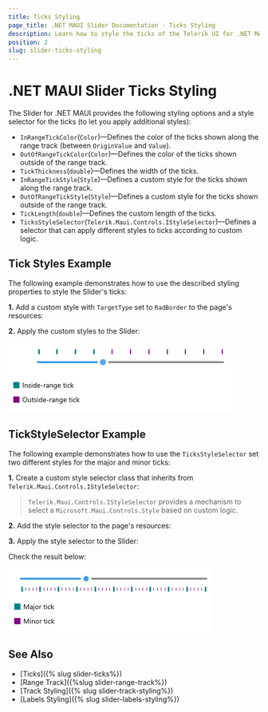 ```yaml
---
title: Ticks Styling
page_title: .NET MAUI Slider Documentation - Ticks Styling
description: Learn how to style the ticks of the Telerik UI for .NET MAUI Slider. Set the size and style ticks within and outside of the range track differently.
position: 2
slug: slider-ticks-styling
---
```


# .NET MAUI Slider Ticks Styling

The Slider for .NET MAUI provides the following styling options and a style selector for the ticks (to let you apply additional styles):

 * `InRangeTickColor`(`Color`)&mdash;Defines the color of the ticks shown along the range track (between `OriginValue` and `Value`).
 * `OutOfRangeTickColor`(`Color`)&mdash;Defines the color of the ticks shown outside of the range track.
 * `TickThickness`(`double`)&mdash;Defines the width of the ticks.
 * `InRangeTickStyle`(`Style`)&mdash;Defines a custom style for the ticks shown along the range track.
 * `OutOfRangeTickStyle`(`Style`)&mdash;Defines a custom style for the ticks shown outside of the range track.
 * `TickLength`(`double`)&mdash;Defines the custom length of the ticks.
 * `TicksStyleSelector`(`Telerik.Maui.Controls.IStyleSelector`)&mdash;Defines a selector that can apply different styles to ticks according to custom logic.

## Tick Styles Example

The following example demonstrates how to use the described styling properties to style the Slider's ticks:

**1.** Add a custom style with `TargetType` set to `RadBorder` to the page's resources:

<snippet id='slider-ticksttyling-styles' />

**2.** Apply the custom styles to the Slider:

<snippet id='slider-ticksttyling-xaml' />

![Telerik Slider for .NET MAUI Ticks Styling](images/slider-ticks-styling.png)

## TickStyleSelector Example

The following example demonstrates how to use the `TicksStyleSelector` set two different styles for the major and minor ticks:

**1.** Create a custom style selector class that inherits from `Telerik.Maui.Controls.IStyleSelector`:

<snippet id='slider-ticks-styleselector-class' />

>`Telerik.Maui.Controls.IStyleSelector` provides a mechanism to select a `Microsoft.Maui.Controls.Style` based on custom logic.

**2.** Add the style selector to the page's resources:

<snippet id='slider-tickstyleselector-selector'/>

**3.** Apply the style selector to the Slider:

<snippet id='slider-tickstyleselector-xaml'/>

Check the result below:

![Telerik Slider for .NET MAUI Ticks Styling](images/slider-ticks-styleselector.png)

## See Also

- [Ticks]({% slug slider-ticks%})
- [Range Track]({%slug slider-range-track%})
- [Track Styling]({% slug slider-track-styling%})
- [Labels Styling]({% slug slider-labels-styling%})